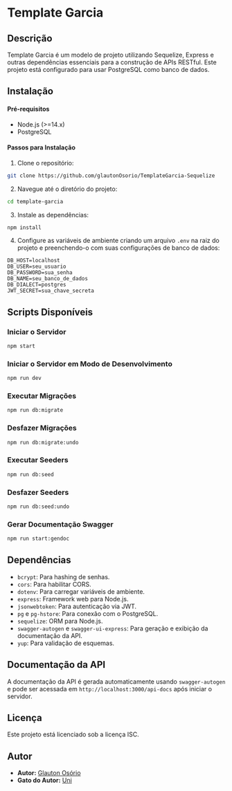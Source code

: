 # Template Garcia

## Descrição

Template Garcia é um modelo de projeto utilizando Sequelize, Express e outras dependências essenciais para a construção de APIs RESTful. Este projeto está configurado para usar PostgreSQL como banco de dados.

## Instalação

#### Pré-requisitos

- Node.js (>=14.x)
- PostgreSQL

#### Passos para Instalação

1. Clone o repositório:

```bash
git clone https://github.com/glautonOsorio/TemplateGarcia-Sequelize
```

2. Navegue até o diretório do projeto:

```bash
cd template-garcia
```

3. Instale as dependências:

```bash
npm install
```

4. Configure as variáveis de ambiente criando um arquivo `.env` na raiz do projeto e preenchendo-o com suas configurações de banco de dados:

```
DB_HOST=localhost
DB_USER=seu_usuario
DB_PASSWORD=sua_senha
DB_NAME=seu_banco_de_dados
DB_DIALECT=postgres
JWT_SECRET=sua_chave_secreta
```

## Scripts Disponíveis

### Iniciar o Servidor

```bash
npm start
```

### Iniciar o Servidor em Modo de Desenvolvimento

```bash
npm run dev
```

### Executar Migrações

```bash
npm run db:migrate
```

### Desfazer Migrações

```bash
npm run db:migrate:undo
```

### Executar Seeders

```bash
npm run db:seed
```

### Desfazer Seeders

```bash
npm run db:seed:undo
```

### Gerar Documentação Swagger

```bash
npm run start:gendoc
```

## Dependências

- `bcrypt`: Para hashing de senhas.
- `cors`: Para habilitar CORS.
- `dotenv`: Para carregar variáveis de ambiente.
- `express`: Framework web para Node.js.
- `jsonwebtoken`: Para autenticação via JWT.
- `pg` e `pg-hstore`: Para conexão com o PostgreSQL.
- `sequelize`: ORM para Node.js.
- `swagger-autogen` e `swagger-ui-express`: Para geração e exibição da documentação da API.
- `yup`: Para validação de esquemas.

## Documentação da API

A documentação da API é gerada automaticamente usando `swagger-autogen` e pode ser acessada em `http://localhost:3000/api-docs` após iniciar o servidor.

## Licença

Este projeto está licenciado sob a licença ISC.

## Autor

- **Autor:** [Glauton Osório](https://github.com/glautonOsorio)
- **Gato do Autor:** [Uni](https://github.com/glautonOsorio)
